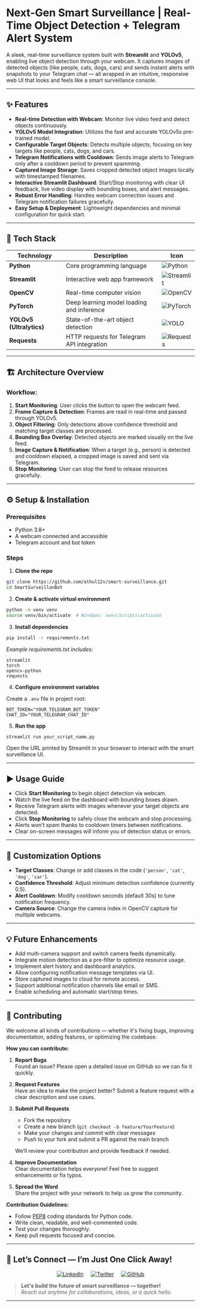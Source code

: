 # Next-Gen Smart Surveillance | Real-Time Object Detection + Telegram Alert System

A sleek, real-time surveillance system built with **Streamlit** and **YOLOv5**, enabling live object detection through your webcam. It captures images of detected objects (like people, cats, dogs, cars) and sends instant alerts with snapshots to your Telegram chat — all wrapped in an intuitive, responsive web UI that looks and feels like a smart surveillance console.

---

## ✨ Features

- **Real-time Detection with Webcam**: Monitor live video feed and detect objects continuously.
- **YOLOv5 Model Integration**: Utilizes the fast and accurate YOLOv5s pre-trained model.
- **Configurable Target Objects**: Detects multiple objects, focusing on key targets like people, cats, dogs, and cars.
- **Telegram Notifications with Cooldown**: Sends image alerts to Telegram only after a cooldown period to prevent spamming.
- **Captured Image Storage**: Saves cropped detected object images locally with timestamped filenames.
- **Interactive Streamlit Dashboard**: Start/Stop monitoring with clear UI feedback, live video display with bounding boxes, and alert messages.
- **Robust Error Handling**: Handles webcam connection issues and Telegram notification failures gracefully.
- **Easy Setup & Deployment**: Lightweight dependencies and minimal configuration for quick start.

---

## 🚀 Tech Stack

| Technology                | Description                                      | Icon                                   |
|--------------------------|-------------------------------------------------|----------------------------------------|
| **Python**               | Core programming language                        | ![Python](https://img.icons8.com/color/48/000000/python.png) |
| **Streamlit**            | Interactive web app framework                    | ![Streamlit](https://img.icons8.com/color/48/000000/streamlit.png) |
| **OpenCV**               | Real-time computer vision                        | ![OpenCV](https://img.icons8.com/color/48/000000/opencv.png) |
| **PyTorch**              | Deep learning model loading and inference       | ![PyTorch](https://img.icons8.com/color/48/000000/pytorch.png) |
| **YOLOv5 (Ultralytics)** | State-of-the-art object detection                | ![YOLO](https://img.icons8.com/color/48/000000/yolo.png) |
| **Requests**             | HTTP requests for Telegram API integration      | ![Requests](https://img.icons8.com/color/48/000000/api-settings.png) |

---

## 🏗️ Architecture Overview

### Workflow:

1. **Start Monitoring**: User clicks the button to open the webcam feed.
2. **Frame Capture & Detection**: Frames are read in real-time and passed through YOLOv5.
3. **Object Filtering**: Only detections above confidence threshold and matching target classes are processed.
4. **Bounding Box Overlay**: Detected objects are marked visually on the live feed.
5. **Image Capture & Notification**: When a target (e.g., person) is detected and cooldown elapsed, a cropped image is saved and sent via Telegram.
6. **Stop Monitoring**: User can stop the feed to release resources gracefully.

---

## ⚙️ Setup & Installation

### Prerequisites

- Python 3.8+
- A webcam connected and accessible
- Telegram account and bot token

### Steps

1. **Clone the repo**

```bash
git clone https://github.com/athul12v/smart-surveillance.git
cd SmartSurveillanBot
```

2. **Create & activate virtual environment**

```bash
python -m venv venv
source venv/bin/activate  # Windows: venv\Scripts\activate
```

3. **Install dependencies**

```bash
pip install -r requirements.txt
```

*Example requirements.txt includes:*

```
streamlit
torch
opencv-python
requests
```

4. **Configure environment variables**

Create a `.env` file in project root:

```env
BOT_TOKEN="YOUR_TELEGRAM_BOT_TOKEN"
CHAT_ID="YOUR_TELEGRAM_CHAT_ID"
```

5. **Run the app**

```bash
streamlit run your_script_name.py
```

Open the URL printed by Streamlit in your browser to interact with the smart surveillance UI.

---

## ▶️ Usage Guide

* Click **Start Monitoring** to begin object detection via webcam.
* Watch the live feed on the dashboard with bounding boxes drawn.
* Receive Telegram alerts with images whenever your target objects are detected.
* Click **Stop Monitoring** to safely close the webcam and stop processing.
* Alerts won’t spam thanks to cooldown timers between notifications.
* Clear on-screen messages will inform you of detection status or errors.

---

## 🔧 Customization Options

* **Target Classes**: Change or add classes in the code (`'person'`, `'cat'`, `'dog'`, `'car'`).
* **Confidence Threshold**: Adjust minimum detection confidence (currently 0.5).
* **Alert Cooldown**: Modify cooldown seconds (default 30s) to tune notification frequency.
* **Camera Source**: Change the camera index in OpenCV capture for multiple webcams.

---

## 💡 Future Enhancements

* Add multi-camera support and switch camera feeds dynamically.
* Integrate motion detection as a pre-filter to optimize resource usage.
* Implement alert history and dashboard analytics.
* Allow configuring notification message templates via UI.
* Store captured images to cloud for remote access.
* Support additional notification channels like email or SMS.
* Enable scheduling and automatic start/stop times.

---

## 🤝 Contributing

We welcome all kinds of contributions — whether it's fixing bugs, improving documentation, adding features, or optimizing the codebase.

**How you can contribute:**

1. **Report Bugs**  
   Found an issue? Please open a detailed issue on GitHub so we can fix it quickly.

2. **Request Features**  
   Have an idea to make the project better? Submit a feature request with a clear description and use cases.

3. **Submit Pull Requests**  
   - Fork the repository  
   - Create a new branch (`git checkout -b feature/YourFeature`)  
   - Make your changes and commit with clear messages  
   - Push to your fork and submit a PR against the main branch  
   
   We’ll review your contribution and provide feedback if needed.

4. **Improve Documentation**  
   Clear documentation helps everyone! Feel free to suggest enhancements or fix typos.

5. **Spread the Word**  
   Share the project with your network to help us grow the community.

**Contribution Guidelines:**

- Follow [PEP8](https://www.python.org/dev/peps/pep-0008/) coding standards for Python code.
- Write clean, readable, and well-commented code.
- Test your changes thoroughly.
- Keep pull requests focused and concise.
---

## 📱 Let’s Connect — I’m Just One Click Away!

<div align="center" style="margin-top: 10px; margin-bottom: 10px;">

[![LinkedIn](https://img.icons8.com/ios-filled/40/0077B5/linkedin.png)](https://www.linkedin.com/in/v-athul/) &nbsp;&nbsp;&nbsp;
[![Twitter](https://img.icons8.com/ios-filled/40/1DA1F2/twitter.png)](https://x.com/AthulViswanthan) &nbsp;&nbsp;&nbsp;
[![GitHub](https://img.icons8.com/ios-glyphs/30/ffffff/github.png)](https://github.com/athul12v)

</div>

> **Let's build the future of smart surveillance — together!**  
> _Reach out anytime for collaborations, ideas, or a quick hello._


---
